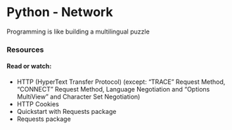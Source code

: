  # Python - Network
<p> Programming is like building a multilingual puzzle</p>
<h3>Resources</h3>
<h4>Read or watch:</h4>
<ul>
    <li>HTTP (HyperText Transfer Protocol) (except: “TRACE” Request Method, “CONNECT” Request Method, Language Negotiation and “Options MultiView” and Character Set Negotiation)</li>
    <li>HTTP Cookies</li>
    <li>Quickstart with Requests package</li>
    <li>Requests package</li>
</ul>
